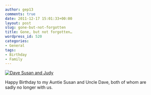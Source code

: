 ```yaml
---
author: gep13
comments: true
date: 2011-12-17 15:01:33+00:00
layout: post
slug: gone-but-not-forgotten
title: Gone, but not forgotten…
wordpress_id: 520
categories:
- General
tags:
- Birthday
- Family
---
```


[![Dave Susan and Judy](http://www.gep13.co.uk/blog/wp-content/uploads/2011/12/Dave-Susan-and-Judy_thumb.jpg)](http://www.gep13.co.uk/blog/wp-content/uploads/2011/12/Dave-Susan-and-Judy.jpg)

 

Happy Birthday to my Auntie Susan and Uncle Dave, both of whom are sadly no longer with us.
